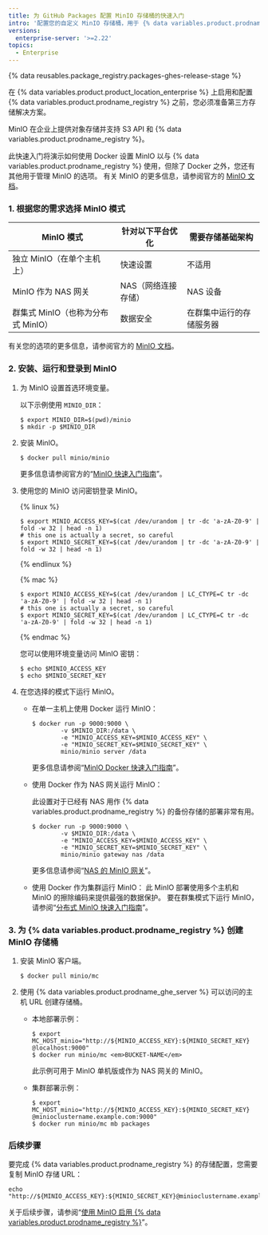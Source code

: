 ```yaml
---
title: 为 GitHub Packages 配置 MinIO 存储桶的快速入门
intro: '配置您的自定义 MinIO 存储桶，用于 {% data variables.product.prodname_registry %}。'
versions:
  enterprise-server: '>=2.22'
topics:
  - Enterprise
---
```


{% data reusables.package_registry.packages-ghes-release-stage %}

在 {% data variables.product.product_location_enterprise %} 上启用和配置 {% data variables.product.prodname_registry %} 之前，您必须准备第三方存储解决方案。

MinIO 在企业上提供对象存储并支持 S3 API 和 {% data variables.product.prodname_registry %}。

此快速入门将演示如何使用 Docker 设置 MinIO 以与 {% data variables.product.prodname_registry %} 使用，但除了 Docker 之外，您还有其他用于管理 MinIO 的选项。 有关 MinIO 的更多信息，请参阅官方的 [MinIO 文档](https://docs.min.io/)。

### 1. 根据您的需求选择 MinIO 模式

| MinIO 模式                | 针对以下平台优化    | 需要存储基础架构     |
| ----------------------- | ----------- | ------------ |
| 独立 MinIO（在单个主机上）        | 快速设置        | 不适用          |
| MinIO 作为 NAS 网关         | NAS（网络连接存储） | NAS 设备       |
| 群集式 MinIO（也称为分布式 MinIO） | 数据安全        | 在群集中运行的存储服务器 |

有关您的选项的更多信息，请参阅官方的 [MinIO 文档](https://docs.min.io/)。

### 2. 安装、运行和登录到 MinIO

1. 为 MinIO 设置首选环境变量。

    以下示例使用 `MINIO_DIR`：
    ```shell
    $ export MINIO_DIR=$(pwd)/minio
    $ mkdir -p $MINIO_DIR
    ```

2. 安装 MinIO。

    ```shell
    $ docker pull minio/minio
    ```
    更多信息请参阅官方的“[MinIO 快速入门指南](https://docs.min.io/docs/minio-quickstart-guide)”。

3. 使用您的 MinIO 访问密钥登录 MinIO。

    {% linux %}
    ```shell
    $ export MINIO_ACCESS_KEY=$(cat /dev/urandom | tr -dc 'a-zA-Z0-9' | fold -w 32 | head -n 1)
    # this one is actually a secret, so careful
    $ export MINIO_SECRET_KEY=$(cat /dev/urandom | tr -dc 'a-zA-Z0-9' | fold -w 32 | head -n 1)
    ```
    {% endlinux %}

    {% mac %}
    ```shell
    $ export MINIO_ACCESS_KEY=$(cat /dev/urandom | LC_CTYPE=C tr -dc 'a-zA-Z0-9' | fold -w 32 | head -n 1)
    # this one is actually a secret, so careful
    $ export MINIO_SECRET_KEY=$(cat /dev/urandom | LC_CTYPE=C tr -dc 'a-zA-Z0-9' | fold -w 32 | head -n 1)
    ```
    {% endmac %}

    您可以使用环境变量访问 MinIO 密钥：

    ```shell
    $ echo $MINIO_ACCESS_KEY
    $ echo $MINIO_SECRET_KEY
    ```

4. 在您选择的模式下运行 MinIO。

   * 在单一主机上使用 Docker 运行 MinIO：

     ```shell
     $ docker run -p 9000:9000 \
             -v $MINIO_DIR:/data \
             -e "MINIO_ACCESS_KEY=$MINIO_ACCESS_KEY" \
             -e "MINIO_SECRET_KEY=$MINIO_SECRET_KEY" \
             minio/minio server /data
     ```

     更多信息请参阅“[MinIO Docker 快速入门指南](https://docs.min.io/docs/minio-docker-quickstart-guide.html)”。

   * 使用 Docker 作为 NAS 网关运行 MinIO：

     此设置对于已经有 NAS 用作 {% data variables.product.prodname_registry %} 的备份存储的部署非常有用。

     ```shell
     $ docker run -p 9000:9000 \
             -v $MINIO_DIR:/data \
             -e "MINIO_ACCESS_KEY=$MINIO_ACCESS_KEY" \
             -e "MINIO_SECRET_KEY=$MINIO_SECRET_KEY" \
             minio/minio gateway nas /data
     ```

     更多信息请参阅“[NAS 的 MinIO 网关](https://docs.min.io/docs/minio-gateway-for-nas.html)”。

   * 使用 Docker 作为集群运行 MinIO： 此 MinIO 部署使用多个主机和 MinIO 的擦除编码来提供最强的数据保护。 要在群集模式下运行 MinIO，请参阅“[分布式 MinIO 快速入门指南](https://docs.min.io/docs/distributed-minio-quickstart-guide.html)”。

### 3. 为 {% data variables.product.prodname_registry %} 创建 MinIO 存储桶

1. 安装 MinIO 客户端。

    ```shell
    $ docker pull minio/mc
    ```

2. 使用 {% data variables.product.prodname_ghe_server %} 可以访问的主机 URL 创建存储桶。

   * 本地部署示例：

     ```shell
     $ export MC_HOST_minio="http://${MINIO_ACCESS_KEY}:${MINIO_SECRET_KEY} @localhost:9000"
     $ docker run minio/mc <em>BUCKET-NAME</em>
     ```

     此示例可用于 MinIO 单机版或作为 NAS 网关的 MinIO。

   * 集群部署示例：

     ```shell
     $ export MC_HOST_minio="http://${MINIO_ACCESS_KEY}:${MINIO_SECRET_KEY} @minioclustername.example.com:9000"
     $ docker run minio/mc mb packages
     ```

### 后续步骤

要完成 {% data variables.product.prodname_registry %} 的存储配置，您需要复制 MinIO 存储 URL：

  ```
  echo "http://${MINIO_ACCESS_KEY}:${MINIO_SECRET_KEY}@minioclustername.example.com:9000"
  ```

关于后续步骤，请参阅“[使用 MinIO 启用 {% data variables.product.prodname_registry %}](/admin/packages/enabling-github-packages-with-minio)”。
